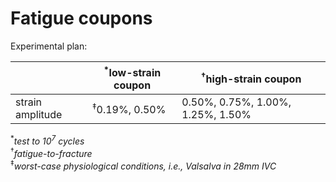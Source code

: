 # Fatigue coupons

Experimental plan: 

|                  | <sup>\*</sup>low-strain coupon | <sup>†</sup>high-strain coupon                |
| ---------------- | ----------------- | --------------------------------- |
| strain amplitude | <sup>‡</sup>0.19%, 0.50%      | 0.50%, 0.75%, 1.00%, 1.25%, 1.50% |

<sup>\*</sup>*test to 10<sup>7</sup> cycles*<br>
<sup>†</sup>*fatigue-to-fracture*<br>
<sup>‡</sup>*worst-case physiological conditions, i.e., Valsalva in 28mm IVC*
